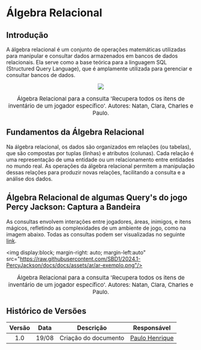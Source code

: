 # Álgebra Relacional

## Introdução

A álgebra relacional é um conjunto de operações matemáticas utilizadas para manipular e consultar dados armazenados em bancos de dados relacionais. Ela serve como a base teórica para a linguagem SQL (Structured Query Language), que é amplamente utilizada para gerenciar e consultar bancos de dados.

<p align="center">
  <img display:block; margin-right: auto; margin-left:auto" src="https://raw.githubusercontent.com/SBD1/2024.1-PercyJackson/docs/docs/assets/ar/ar.png"/>
</p>

<p style="text-align:center; font-size:15px">Álgebra Relacional para a consulta 'Recupera todos os itens de inventário de um jogador específico'. Autores: Natan, Clara, Charles e Paulo.</p>

## Fundamentos da Álgebra Relacional

Na álgebra relacional, os dados são organizados em relações (ou tabelas), que são compostas por tuplas (linhas) e atributos (colunas). Cada relação é uma representação de uma entidade ou um relacionamento entre entidades no mundo real. As operações da álgebra relacional permitem a manipulação dessas relações para produzir novas relações, facilitando a consulta e a análise dos dados.

## Álgebra Relacional de algumas Query's do jogo Percy Jackson: Captura a Bandeira

As consultas envolvem interações entre jogadores, áreas, inimigos, e itens mágicos, refletindo as complexidades de um ambiente de jogo, como na imagem abaixo. Todas as consultas podem ser visualizadas no seguinte [link](https://github.com/SBD1/2024.1-PercyJackson/blob/docs/docs/assets/ar/algebrarelacional.pdf).

<img display:block; margin-right: auto; margin-left:auto" src="https://raw.githubusercontent.com/SBD1/2024.1-PercyJackson/docs/docs/assets/ar/ar-exemplo.png"/>

<p style="text-align:center; font-size:15px">Álgebra Relacional para a consulta 'Recupera todos os itens de inventário de um jogador específico'. Autores: Natan, Clara, Charles e Paulo.</p>


## Histórico de Versões

| Versão | Data  |                                         Descrição                                         |                 Responsável                           |
| :----: | :---: | :---------------------------------------------------------------------------------------: | :---------------------------------------------------: |
|  1.0   | 19/08 | Criação do documento                                                                      | [Paulo Henrique](https://github.com/owhenrique)          |